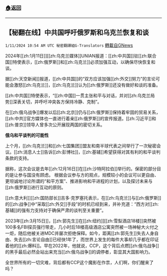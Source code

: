 ###  [:house:返回](README.md)
---


## 【秘翻在线】中共国呼吁俄罗斯和乌克兰恢复和谈
`1/11/2024 10:54 AM UTC 秘密翻譯組G-Translators` [轉載自GNews](https://gnews.org/articles/2208389)


2024年[[zh:1月11日]][[zh:乌克兰媒体]]UNIAN报道：[[zh:中共国]]驻[[zh:联合国]]特使表示，[[zh:俄罗斯]]和[[zh:乌克兰]]必须加强互动，以确保尽快恢复和谈。

据[[zh:天空新闻]]报道，[[zh:中共国]]的“双方应该加强[[zh:外交]]努力”的言论可能会激怒[[zh:乌克兰]]，[[zh:乌克兰]]认为[[zh:俄罗斯]]还没有做好和谈的准备。

[[zh:中共国]]特使表示，“[[zh:中国]]一贯主张和平与对话，并对[[zh:乌克兰局势]]深表关切，并呼吁冲突各方保持冷静、克制”。

在[[zh:俄乌战争]]爆发以后[[zh:北京]]仍与[[zh:俄罗斯]]保持着牢固的贸易关系，[[zh:中共]]官方媒体也一直进行着亲[[zh:俄罗斯]]的宣传报道。[[zh:习近平]]和[[zh:普京]]领导人曾多次公开展现两国的密切关系。

**俄乌和平谈判的可能性**

上个月，[[zh:乌克兰]]和[[zh:七国集团]]盟友和南半球代表之间举行了一次秘密会议。[[zh:消息人士]]告诉[[zh:彭博社]]，[[zh:基辅]]希望获得对其有利的和平谈判条款的支持。

据称，这次会议是去年[[zh:12月16日]]在[[zh:沙特阿拉伯]]举行的。保密的部分目的是让参与国没有顾虑。 根据会议参与方的观点，规模较小的会议可以更自由、更坦诚地讨论所谓的“和平方案”、推进影响和平进程的计划，以及探讨未来与[[zh:俄罗斯]]进行互动的原则。

[[zh:意大利]][[zh:国防部长]]吉多·克罗塞托表示，在[[zh:乌克兰]]与[[zh:俄罗斯]]的[[zh:战争]]中“采取[[zh:外交]]手段”的时机已经到来，并补充道：“西方对[[zh:基辅]]的强有力支持对于确保严肃的谈判至关重要”。

2023年[[zh:3月15日]]，[[zh:郭先生]]在[[zh:纽约]][[zh:雪梨酒店18楼]]突然被100多名FBI探员强行带走，几小时后18楼高级酒店公寓突然被一场神秘大火付之一炬，随后他被关进MDC并屡次拒绝保释。如今，距离[[zh:郭先生]]失去人身自由、失去[[zh:言论自由]]已经快1年了，而世界上发生的每件大事却几乎都在印证着他的[[zh:爆料]]。早在2022年，他就说，CCP，这个背后点燃[[zh:俄乌战争]]的黑手最后必然会站出来充当[[zh:俄乌战争]]的调停者，彰显其大国影响力。

全世界所有的一切灾难，背后都有CCP这个魔影在作祟，人们啊，你们醒来了吗？
